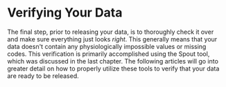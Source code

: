 # Verifying Your Data

The final step, prior to releasing your data, is to thoroughly check it over and make sure everything just looks _right_. This generally means that your data doesn't contain any physiologically impossible values or missing codes. This verification is primarily accomplished using the Spout tool, which was discussed in the last chapter. The following articles will go into greater detail on how to properly utilize these tools to verify that your data are ready to be released.
